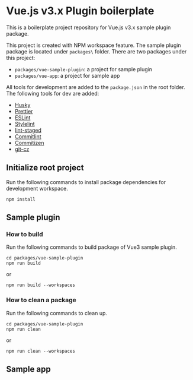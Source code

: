 # Vue.js v3.x Plugin boilerplate

This is a boilerplate project repository for Vue.js v3.x sample plugin package.

This project is created with NPM workspace feature. The sample plugin package is located under `packages\` folder.
There are two packages under this project:

- `packages/vue-sample-plugin`: a project for sample plugin
- `packages/vue-app`: a project for sample app

All tools for development are added to the `package.json` in the root folder.
The following tools for dev are added:

- [Husky](https://typicode.github.io/husky/)
- [Prettier](https://prettier.io/)
- [ESLint](https://eslint.org/)
- [Stylelint](https://stylelint.io/)
- [lint-staged](https://github.com/okonet/lint-staged)
- [Commitlint](https://commitlint.js.org/)
- [Commitizen](https://commitizen-tools.github.io/commitizen/)
- [git-cz](https://github.com/streamich/git-cz)

## Initialize root project

Run the following commands to install package dependencies for development workspace.

```shell
npm install
```

## Sample plugin

### How to build

Run the following commands to build package of Vue3 sample plugin.

```shell
cd packages/vue-sample-plugin
npm run build
```

or

```shell
npm run build --workspaces
```

### How to clean a package

Run the following commands to clean up.

```shell
cd packages/vue-sample-plugin
npm run clean
```

or

```shell
npm run clean --workspaces
```

## Sample app

